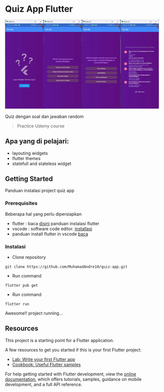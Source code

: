 # Quiz App Flutter

![Quiz image](https://github.com/MuhamadAndre10/quiz-app/blob/main/assets/images/quiz%20app.png?raw=true)

Quiz dengan soal dan jawaban random

> Practice Udemy course

## Apa yang di pelajari:
- layouting widgets
- flutter themes 
- statefull and stateless widget

## Getting Started

Panduan instalasi project quiz app

### Prerequisites
Beberapa hal yang perlu dipersiapkan
- flutter : baca [disini](https://docs.flutter.dev/get-started/install) panduan instalasi flutter
- vscode : software code editor. [installasi](https://code.visualstudio.com/)
- panduan install flutter in vscode [baca](CjwKCAiA1MCrBhAoEiwAC2d64Xmu2PkjiMkH9gyfkdD0vznBQpkzfIvVwjNJI09oSnEPVk1j4b9u_xoCgWQQAvD_BwE)

### Instalasi

- Clone repository
```
git clone https://github.com/MuhamadAndre10/quiz-app.git
```
- Run command
```
flutter pub get
```
- Run command
```
flutter run
``` 

Awesome!! project running...

## Resources

This project is a starting point for a Flutter application.

A few resources to get you started if this is your first Flutter project:

- [Lab: Write your first Flutter app](https://docs.flutter.dev/get-started/codelab)
- [Cookbook: Useful Flutter samples](https://docs.flutter.dev/cookbook)

For help getting started with Flutter development, view the
[online documentation](https://docs.flutter.dev/), which offers tutorials,
samples, guidance on mobile development, and a full API reference.
